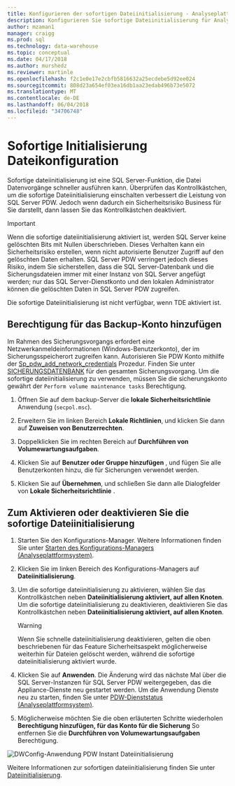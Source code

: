 ```yaml
---
title: Konfigurieren der sofortigen Dateiinitialisierung - Analyseplattformsystem | Microsoft Docs
description: Konfigurieren Sie sofortige Dateiinitialisierung für Analytics Platform System. Sofortige dateiinitialisierung ist eine SQL Server-Funktion, die Datei Datenvorgänge schneller ausführen kann.
author: mzaman1
manager: craigg
ms.prod: sql
ms.technology: data-warehouse
ms.topic: conceptual
ms.date: 04/17/2018
ms.author: murshedz
ms.reviewer: martinle
ms.openlocfilehash: f2c1e0e17e2cbfb5816632a25ecdebe5d92ee024
ms.sourcegitcommit: 808d23a654ef03ea16db1aa23edab496b73e5072
ms.translationtype: MT
ms.contentlocale: de-DE
ms.lasthandoff: 06/04/2018
ms.locfileid: "34706748"
---
```

# <a name="instant-file-initialization-configuration"></a>Sofortige Initialisierung Dateikonfiguration
Sofortige dateiinitialisierung ist eine SQL Server-Funktion, die Datei Datenvorgänge schneller ausführen kann. Überprüfen das Kontrollkästchen, um die sofortige Dateiinitialisierung einschalten verbessert die Leistung von SQL Server PDW. Jedoch wenn dadurch ein Sicherheitsrisiko Business für Sie darstellt, dann lassen Sie das Kontrollkästchen deaktiviert.  
  
> [!IMPORTANT]  
> Wenn die sofortige dateiinitialisierung aktiviert ist, werden SQL Server keine gelöschten Bits mit Nullen überschrieben.  Dieses Verhalten kann ein Sicherheitsrisiko erstellen, wenn nicht autorisierte Benutzer Zugriff auf den gelöschten Daten erhalten. SQL Server PDW verringert jedoch dieses Risiko, indem Sie sicherstellen, dass die SQL Server-Datenbank und die Sicherungsdateien immer mit einer Instanz von SQL Server angefügt werden; nur das SQL Server-Dienstkonto und den lokalen Administrator können die gelöschten Daten in SQL Server PDW zugreifen.  
  
Die sofortige Dateiinitialisierung ist nicht verfügbar, wenn TDE aktiviert ist.  
  
## <a name="add-permission-for-the-backup-account"></a>Berechtigung für das Backup-Konto hinzufügen  
Im Rahmen des Sicherungsvorgangs erfordert eine Netzwerkanmeldeinformationen (Windows-Benutzerkonto), der im Sicherungsspeicherort zugreifen kann. Autorisieren Sie PDW Konto mithilfe der [Sp_pdw_add_network_credentials](../relational-databases/system-stored-procedures/sp-pdw-add-network-credentials-sql-data-warehouse.md) Prozedur. Finden Sie unter [SICHERUNGSDATENBANK](../t-sql/statements/backup-database-parallel-data-warehouse.md) für den gesamten Sicherungsvorgang. Um die sofortige dateiinitialisierung zu verwenden, müssen Sie die sicherungskonto gewährt der `Perform volume maintenance tasks` Berechtigung.  
  
1.  Öffnen Sie auf dem backup-Server die **lokale Sicherheitsrichtlinie** Anwendung (`secpol.msc`).  
  
2.  Erweitern Sie im linken Bereich **Lokale Richtlinien**, und klicken Sie dann auf **Zuweisen von Benutzerrechten**.  
  
3.  Doppelklicken Sie im rechten Bereich auf **Durchführen von Volumewartungsaufgaben**.  
  
4.  Klicken Sie auf **Benutzer oder Gruppe hinzufügen** , und fügen Sie alle Benutzerkonten hinzu, die für Sicherungen verwendet werden.  
  
5.  Klicken Sie auf **Übernehmen**, und schließen Sie dann alle Dialogfelder von **Lokale Sicherheitsrichtlinie** .  
  
## <a name="to-turn-instant-file-initialization-on-or-off"></a>Zum Aktivieren oder deaktivieren Sie die sofortige Dateiinitialisierung  
  
1.  Starten Sie den Konfigurations-Manager. Weitere Informationen finden Sie unter [Starten des Konfigurations-Managers &#40;Analyseplattformsystem&#41;](launch-the-configuration-manager.md).  
  
2.  Klicken Sie im linken Bereich des Konfigurations-Managers auf **Dateiinitialisierung**.  
  
3.  Um die sofortige dateiinitialisierung zu aktivieren, wählen Sie das Kontrollkästchen neben **Dateiinitialisierung aktiviert, auf allen Knoten**. Um die sofortige dateiinitialisierung zu deaktivieren, deaktivieren Sie das Kontrollkästchen neben **Dateiinitialisierung aktiviert, auf allen Knoten**.  
  
    > [!WARNING]  
    > Wenn Sie schnelle dateiinitialisierung deaktivieren, gelten die oben beschriebenen für das Feature Sicherheitsaspekt möglicherweise weiterhin für Dateien gelöscht werden, während die sofortige dateiinitialisierung aktiviert wurde.  
  
4.  Klicken Sie auf **Anwenden**. Die Änderung wird das nächste Mal über die SQL Server-Instanzen für SQL Server PDW weitergegeben, das die Appliance-Dienste neu gestartet werden. Um die Anwendung Dienste neu zu starten, finden Sie unter [PDW-Dienststatus &#40;Analyseplattformsystem&#41;](pdw-services-status.md).  
  
5.  Möglicherweise möchten Sie die oben erläuterten Schritte wiederholen **Berechtigung hinzufügen, für das Konto für die Sicherung** So entfernen Sie die **Durchführen von Volumewartungsaufgaben** Berechtigung.  
  
![DWConfig-Anwendung PDW Instant Dateiinitialisierung](./media/instant-file-initialization-configuration/SQL_Server_PDW_DWConfig_ApplPDWInstant.png "SQL_Server_PDW_DWConfig_ApplPDWInstant")  
  
Weitere Informationen zur sofortigen dateiinitialisierung finden Sie unter [Dateiinitialisierung](http://technet.microsoft.com/library/ms175935(v=SQL.105).aspx).  
  
